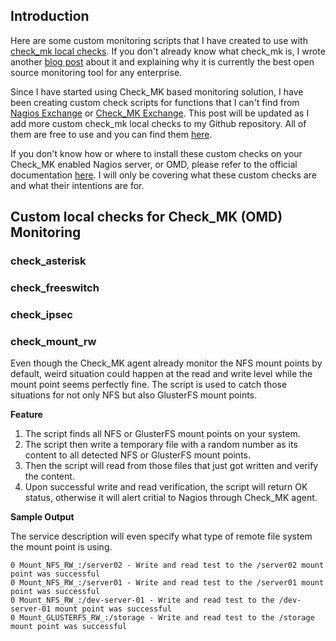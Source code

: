 ## Introduction
Here are some custom monitoring scripts that I have created to use with [check_mk local checks][1]. If you don't already know what check_mk is, I wrote another [blog post][2] about it and explaining why it is currently the best open source monitoring tool for any enterprise.

Since I have started using Check_MK based monitoring solution, I have been creating custom check scripts for functions that I can't find from [Nagios Exchange][3] or [Check_MK Exchange][4]. This post will be updated as I add more custom check_mk local checks to my Github repository. All of them are free to use and you can find them [here][5].

If you don't know how or where to install these custom checks on your Check_MK enabled Nagios server, or OMD, please refer to the official documentation [here][6]. I will only be covering what these custom checks are and what their intentions are for.

## Custom local checks for Check_MK (OMD) Monitoring
### check_asterisk
### check_freeswitch
### check_ipsec
### check_mount_rw
Even though the Check_MK agent already monitor the NFS mount points by default, weird situation could happen at the read and write level while the mount point seems perfectly fine. The script is used to catch those situations for not only NFS but also GlusterFS mount points.

**Feature**

1. The script finds all NFS or GlusterFS mount points on your system.
2. The script then write a temporary file with a random number as its content to all detected NFS or GlusterFS mount points.
3. Then the script will read from those files that just got written and verify the content.
4. Upon successful write and read verification, the script will return OK status, otherwise it will alert critial to Nagios through Check_MK agent.

**Sample Output**  

The service description will even specify what type of remote file system the mount point is using.
```
0 Mount_NFS_RW_:/server02 - Write and read test to the /server02 mount point was successful
0 Mount_NFS_RW_:/server01 - Write and read test to the /server01 mount point was successful
0 Mount_NFS_RW_:/dev-server-01 - Write and read test to the /dev-server-01 mount point was successful
0 Mount_GLUSTERFS_RW_:/storage - Write and read test to the /storage mount point was successful
```

  [1]: http://mathias-kettner.de/checkmk_localchecks.html
  [2]: http://blog.unicsolution.com/2013/11/best-monitoring-solution-omd-nagios.html
  [3]: http://exchange.nagios.org/
  [4]: http://exchange.check-mk.org/
  [5]: https://github.com/bbhenry/check_mk_local
  [6]: http://mathias-kettner.de/checkmk_localchecks.html